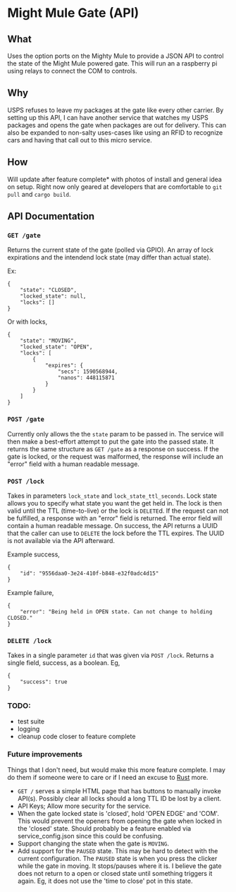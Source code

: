 # Might Mule Gate (API)

## What
Uses the option ports on the Mighty Mule to provide a JSON API
to control the state of the Might Mule powered gate. This will
run an a raspberry pi using relays to connect the COM to controls.

## Why
USPS refuses to leave my packages at the gate like every other carrier.
By setting up this API, I can have another service that watches my USPS packages
and opens the gate when packages are out for delivery. This can also be
expanded to non-salty uses-cases like using an RFID to recognize cars and
having that call out to this micro service.

## How
Will update after feature complete* with photos of install and general idea on setup.
Right now only geared at developers that are comfortable to `git pull`
and `cargo build`.

## API Documentation

### `GET /gate`
Returns the current state of the gate (polled via GPIO).
An array of lock expirations and the intendend lock state (may differ than actual state).

Ex:
```
{
    "state": "CLOSED",
    "locked_state": null,
    "locks": []
}
```

Or with locks,
```
{
    "state": "MOVING",
    "locked_state": "OPEN",
    "locks": [
        {
            "expires": {
                "secs": 1590568944,
                "nanos": 448115871
            }
        }
    ]
}
```

### `POST /gate`
Currently only allows the the `state` param to be passed in. The service
will then make a best-effort attempt to put the gate into the passed state.
It returns the same structure as `GET /gate` as a response on success.
If the gate is locked, or the request was malformed, the response will include
an "error" field with a human readable message.

### `POST /lock`
Takes in parameters `lock_state` and `lock_state_ttl_seconds`. Lock state allows
you to specify what state you want the get held in. The lock is then valid until
the TTL (time-to-live) or the lock is `DELETE`d. If the request can not be fulfilled,
a response with an "error" field is returned. The error field will contain a human
readable message. On success, the API returns a UUID that the caller can use to
`DELETE` the lock before the TTL expires. The UUID is not available via the API afterward.

Example success,
```
{
    "id": "9556daa0-3e24-410f-b848-e32f0adc4d15"
}
```

Example failure,
```
{
    "error": "Being held in OPEN state. Can not change to holding CLOSED."
}
```

### `DELETE /lock`
Takes in a single parameter `id` that was given via `POST /lock`.
Returns a single field, success, as a boolean. Eg,

```
{
	"success": true
}
```

### TODO:
* test suite
* logging
* cleanup code closer to feature complete

### Future improvements
Things that I don't need, but would make this more feature complete.
I may do them if someone were to care or if I need an excuse to
[Rust](https://www.rust-lang.org/) more.

* `GET /` serves a simple HTML page that has buttons to manually invoke API(s).
  Possibly clear all locks should a long TTL ID be lost by a client.
* API Keys; Allow more security for the service.
* When the gate locked state is 'closed', hold 'OPEN EDGE' and 'COM'.
  This would prevent the openers from opening the gate when locked
  in the 'closed' state. Should probably be a feature enabled via
  service_config.json since this could be confusing.
* Support changing the state when the gate is `MOVING`.
* Add support for the `PAUSED` state. This may be hard to detect with
  the current configuration. The `PAUSED` state is when you press the clicker
  while the gate in moving. It stops/pauses where it is. I believe the gate does
  not return to a open or closed state until something triggers it again. Eg, it
  does not use the 'time to close' pot in this state.
